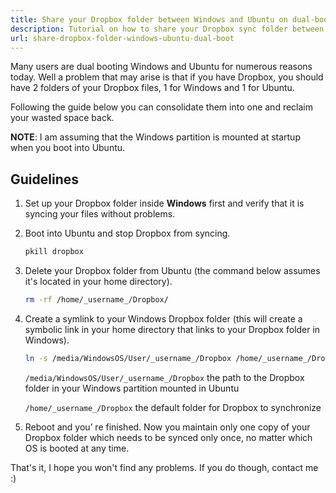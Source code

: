 ```yaml
---
title: Share your Dropbox folder between Windows and Ubuntu on dual-boot system
description: Tutorial on how to share your Dropbox sync folder between  Windows and Linux.
url: share-dropbox-folder-windows-ubuntu-dual-boot
---
```


Many users are dual booting Windows and Ubuntu for numerous reasons today. Well a problem that may arise is that if you have Dropbox, you should have 2 folders of your Dropbox files, 1 for Windows and 1 for Ubuntu.

Following the guide below you can consolidate them into one and reclaim your wasted space back.

**NOTE**: I am assuming that the Windows partition is mounted at startup when you boot into Ubuntu.

## Guidelines

1. Set up your Dropbox folder inside **Windows** first and verify that it is syncing your files without problems.

2. Boot into Ubuntu and stop Dropbox from syncing.

    ```bash
    pkill dropbox
    ```

3. Delete your Dropbox folder from Ubuntu (the command below assumes it's located in your home directory).

    ```bash
    rm -rf /home/_username_/Dropbox/
    ```

4. Create a symlink to your Windows Dropbox folder (this will create a symbolic link  in your home directory that links to your Dropbox folder in Windows).

    ```bash
    ln -s /media/WindowsOS/User/_username_/Dropbox /home/_username_/Dropbox
    ```

    ```/media/WindowsOS/User/_username_/Dropbox```
    the path to the Dropbox folder in your Windows partition mounted in Ubuntu  

    ```/home/_username_/Dropbox```
    the default folder for Dropbox to synchronize

5. Reboot and you’ re finished. Now you maintain only one copy of your Dropbox folder which needs to be synced only once, no matter which OS is booted at any time.

That's it, I hope you won't find any problems. If you do though, contact me :)
